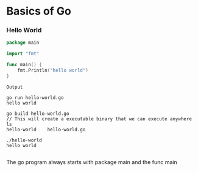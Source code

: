 # Basics of Go

### Hello World&#x20;

```go
package main

import "fmt"

func main() {
    fmt.Println("hello world")
}
```

```
Output 

go run hello-world.go
hello world

go build hello-world.go 
// This will create a executable binary that we can execute anywhere 
ls
hello-world    hello-world.go

./hello-world
hello world


```

The go program always starts with package main and the func main&#x20;
